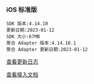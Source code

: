 ### iOS 标准版

```
SDK 版本:4.14.10
更新日期:2023-01-12
SDK 大小:67MB
聚合 Adapter 版本:4.14.10.1
聚合 Adapter 更新日期:2023-01-12
```

[查看更新日志](https://developers.adnet.qq.com/doc/ios/union/union_version)

[查看接入文档](https://developers.adnet.qq.com/doc/ios/guide)
